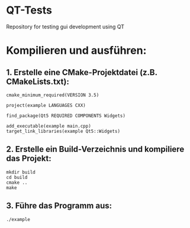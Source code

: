 # QT-Tests
Repository for testing gui development using QT


# Kompilieren und ausführen:

## 1. Erstelle eine CMake-Projektdatei (z.B. CMakeLists.txt):
```
cmake_minimum_required(VERSION 3.5)

project(example LANGUAGES CXX)

find_package(Qt5 REQUIRED COMPONENTS Widgets)

add_executable(example main.cpp)
target_link_libraries(example Qt5::Widgets)
```

## 2. Erstelle ein Build-Verzeichnis und kompiliere das Projekt:
```
mkdir build
cd build
cmake ..
make
```

## 3. Führe das Programm aus:
`./example`